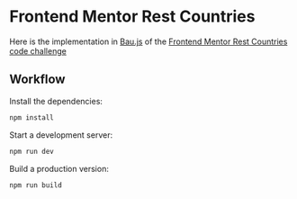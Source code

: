 # Frontend Mentor Rest Countries

Here is the implementation in [Bau.js](https://github.com/grucloud/bau) of the [Frontend Mentor Rest Countries code challenge](https://www.frontendmentor.io/challenges/rest-countries-api-with-color-theme-switcher-5cacc469fec04111f7b848ca)

## Workflow

Install the dependencies:

```sh
npm install
```

Start a development server:

```sh
npm run dev
```

Build a production version:

```sh
npm run build
```
